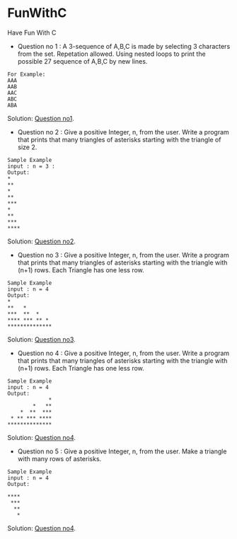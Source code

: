 # FunWithC
Have Fun With C

* Question no 1 : A 3-sequence of A,B,C is made by selecting 3 characters from the set. Repetation
allowed. Using nested loops to print the possible 27 sequence of A,B,C by new lines.
```
For Example: 
AAA
AAB
AAC
ABC
ABA
```
Solution: [Question no1](https://github.com/sujonict07/FunWithC/blob/master/possibleSequence.cpp).



* Question no 2 : Give a positive Integer, n, from the user. Write a program that prints that many 
triangles of asterisks starting with the triangle of size 2.
```
Sample Example 
input : n = 3 : 
Output:
*
**
*
**
***
*
**
***
****
```
Solution: [Question no2](https://github.com/sujonict07/FunWithC/blob/master/manyTriangleWithNewLine/manyTriangleWithNewLine.cpp).


* Question no 3 : Give a positive Integer, n, from the user. Write a program that prints that many 
triangles of asterisks starting with the triangle with (n+1) rows. Each Triangle has one less row.
```
Sample Example 
input : n = 4
Output:
*   
**   * 
***  **  *
**** *** ** *
**************
```
Solution: [Question no3](https://github.com/sujonict07/FunWithC/blob/master/manyTriangleWithNewLine/problem_no_3.cpp).

* Question no 4 : Give a positive Integer, n, from the user. Write a program that prints that many 
triangles of asterisks starting with the triangle with (n+1) rows. Each Triangle has one less row.
```
Sample Example 
input : n = 4
Output:
             *   
        *   **    
    *  **  ***
 * ** *** ****
**************
```
Solution: [Question no4](https://github.com/sujonict07/FunWithC/blob/master/manyTriangleWithNewLine/problem_no_4.cpp).


* Question no 5 : Give a positive Integer, n, from the user. Make a triangle with many rows of asterisks.
```
Sample Example 
input : n = 4
Output:

****
 ***
  **
   *
```
Solution: [Question no4](https://github.com/sujonict07/FunWithC/blob/master/manyTriangleWithNewLine/problem_no_5.cpp).
